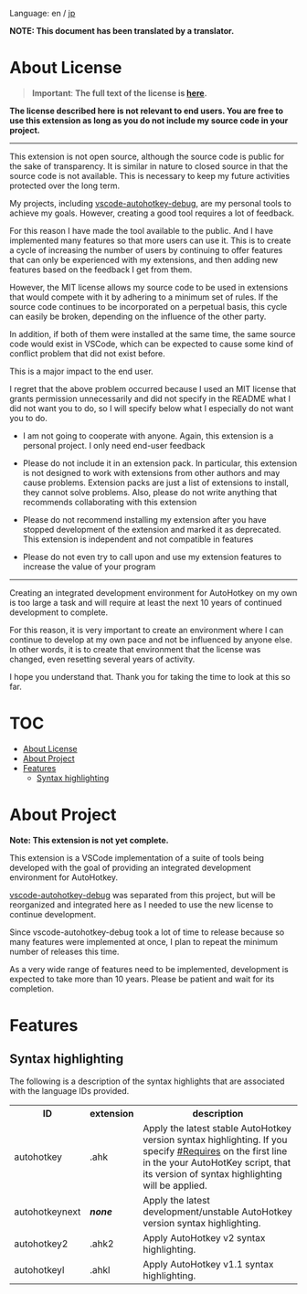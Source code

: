 Language: en / [jp](https://github.com/zero-plusplus/autohotkey-devtools/blob/main/editors/vscode/vscode-autohotkey-devtools/README.ja.md)

**NOTE: This document has been translated by a translator.**

# About License
> **Important**: **The full text of the license is [here](https://github.com/zero-plusplus/autohotkey-devtools?tab=readme-ov-file#about-license).**

**The license described here is not relevant to end users. You are free to use this extension as long as you do not include my source code in your project.**

---

This extension is not open source, although the source code is public for the sake of transparency. It is similar in nature to closed source in that the source code is not available. This is necessary to keep my future activities protected over the long term.

My projects, including [vscode-autohotkey-debug](https://github.com/zero-plusplus/vscode-autohotkey-debug), are my personal tools to achieve my goals. However, creating a good tool requires a lot of feedback.

For this reason I have made the tool available to the public. And I have implemented many features so that more users can use it. This is to create a cycle of increasing the number of users by continuing to offer features that can only be experienced with my extensions, and then adding new features based on the feedback I get from them.

However, the MIT license allows my source code to be used in extensions that would compete with it by adhering to a minimum set of rules. If the source code continues to be incorporated on a perpetual basis, this cycle can easily be broken, depending on the influence of the other party.

In addition, if both of them were installed at the same time, the same source code would exist in VSCode, which can be expected to cause some kind of conflict problem that did not exist before.

This is a major impact to the end user.

I regret that the above problem occurred because I used an MIT license that grants permission unnecessarily and did not specify in the README what I did not want you to do, so I will specify below what I especially do not want you to do.

* I am not going to cooperate with anyone. Again, this extension is a personal project. I only need end-user feedback

* Please do not include it in an extension pack. In particular, this extension is not designed to work with extensions from other authors and may cause problems. Extension packs are just a list of extensions to install, they cannot solve problems. Also, please do not write anything that recommends collaborating with this extension

* Please do not recommend installing my extension after you have stopped development of the extension and marked it as deprecated. This extension is independent and not compatible in features

* Please do not even try to call upon and use my extension features to increase the value of your program

---

Creating an integrated development environment for AutoHotkey on my own is too large a task and will require at least the next 10 years of continued development to complete.

For this reason, it is very important to create an environment where I can continue to develop at my own pace and not be influenced by anyone else. In other words, it is to create that environment that the license was changed, even resetting several years of activity.

I hope you understand that. Thank you for taking the time to look at this so far.

# TOC
* [About License](#about-license)
* [About Project](#about-project)
* [Features](#features)
  * [Syntax highlighting](#syntax-highlighting)

# About Project
**Note: This extension is not yet complete.**

This extension is a VSCode implementation of a suite of tools being developed with the goal of providing an integrated development environment for AutoHotkey.

[vscode-autohotkey-debug](https://github.com/zero-plusplus/vscode-autohotkey-debug) was separated from this project, but will be reorganized and integrated here as I needed to use the new license to continue development.

Since vscode-autohotkey-debug took a lot of time to release because so many features were implemented at once, I plan to repeat the minimum number of releases this time.

As a very wide range of features need to be implemented, development is expected to take more than 10 years. Please be patient and wait for its completion.

# Features
## Syntax highlighting
The following is a description of the syntax highlights that are associated with the language IDs provided.

<table>
<tr>
  <th>ID</th>
  <th>extension</th>
  <th>description</th>
</tr>
<tr>
  <td>autohotkey</td>
  <td>.ahk</td>
  <td>
    Apply the latest stable AutoHotkey version syntax highlighting. If you specify <a href="https://www.autohotkey.com/docs/v2/lib/_Requires.htm">#Requires</a> on the first line in the your AutoHotKey script, that its version of syntax highlighting will be applied.
  </td>
</tr>
<tr>
  <td>autohotkeynext</td>
  <td><strong><i>none</i></strong></td>
  <td>Apply the latest development/unstable AutoHotkey version syntax highlighting.</td>
</tr>
<tr>
  <td>autohotkey2</td>
  <td>.ahk2</td>
  <td>Apply AutoHotkey v2 syntax highlighting.</td>
</tr>
<tr>
  <td>autohotkeyl</td>
  <td>.ahkl</td>
  <td>Apply AutoHotkey v1.1 syntax highlighting.</td>
</tr>
</table>
